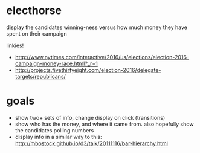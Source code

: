# electhorse
display the candidates winning-ness versus how much money they have spent on their campaign

linkies!
- http://www.nytimes.com/interactive/2016/us/elections/election-2016-campaign-money-race.html?_r=1
- http://projects.fivethirtyeight.com/election-2016/delegate-targets/republicans/

# goals
- show two+ sets of info, change display on click (transitions)
- show who has the money, and where it came from. also hopefully show the candidates polling numbers
- display info in a similar way to this: http://mbostock.github.io/d3/talk/20111116/bar-hierarchy.html
